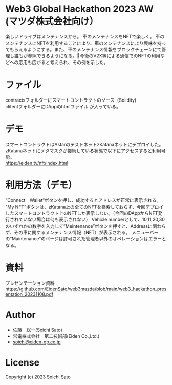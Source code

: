 # Web3 Global Hackathon 2023 AW (マツダ株式会社向け）
楽しいドライブはメンテナンスから。
車のメンテナンスをNFTで楽しく。
車のメンテナンスにNFTを利用することにより、車のメンテナンスにより興味を持ってもらえるようにする。また、車のメンテナンス情報をブロックチェーンにて管理し誰もが参照できるようになる。今後のV2X等による通信でのNFTの利用などへの応用も広がると考えられ、その例を示した。


# ファイル
contractsフォルダーにスマートコントラクトのソース（Solidity)    
clitentフォルダーにDAppのhtmlファイル
が入っている。

# デモ
スマートコントラクトはAstarのテストネットzKatanaネットにデプロイした。  
zKatanaネットにメタマスクが接続している状態で以下にアクセスすると利用可能。  
https://eiden.tv/nft/index.html

# 利用方法（デモ）
“Connect　Wallet“ボタンを押し、成功するとアドレスが正常に表示される。
”My NFT”ボタンは、zKatana上の全てのNFTを検索しておらず、今回デプロイしたスマートコントラクト上のNFTしか表示しない。（今回のDAppからNFT発行されていない場合は何も表示されない）
Vehicle numberとして、10,11,20,30のいずれかの数字を入力して”Meintenance”ボタンを押すと、Addressに関わらず、その車に関するメンテナンス情報（NFT）が表示される。
メニューバーの”Maintenance”のページは許可された管理者以外のオペレーションはエラーとなる。

# 資料
プレゼンテーション資料  
https://github.com/EidenSato/web3mazda/blob/main/web3_hackathon_presentation_20231108.pdf
 
# Author
* 佐藤　総一(Soichi Sato)
* 営電株式会社　第二技術部(Eiden Co.,Ltd.)
* soichi@eiden-gp.co.jp
 
# License 
Copyright (c) 2023 Soichi Sato 


